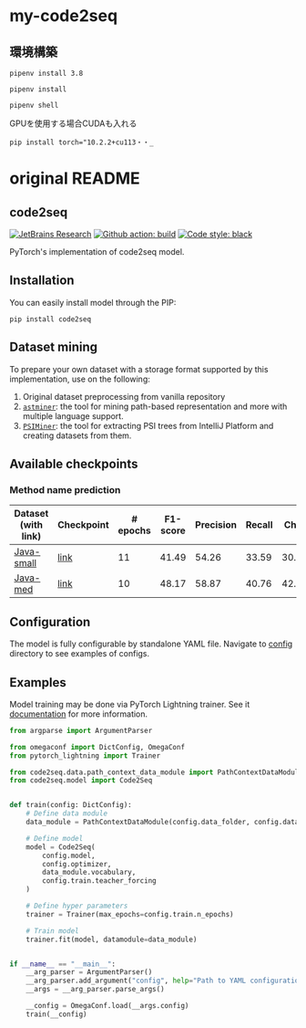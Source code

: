 # my-code2seq


## 環境構築
```
pipenv install 3.8
```

```
pipenv install
```

```
pipenv shell
```
GPUを使用する場合CUDAも入れる
```
pip install torch="10.2.2+cu113・・_
```



# original README
## code2seq

[![JetBrains Research](https://jb.gg/badges/research.svg)](https://confluence.jetbrains.com/display/ALL/JetBrains+on+GitHub)
[![Github action: build](https://github.com/SpirinEgor/code2seq/workflows/Build/badge.svg)](https://github.com/SpirinEgor/code2seq/actions?query=workflow%3ABuild)
[![Code style: black](https://img.shields.io/badge/code%20style-black-000000.svg)](https://github.com/psf/black)


PyTorch's implementation of code2seq model.

## Installation

You can easily install model through the PIP:
```shell
pip install code2seq
```

## Dataset mining

To prepare your own dataset with a storage format supported by this implementation, use on the following:
1. Original dataset preprocessing from vanilla repository
2. [`astminer`](https://github.com/JetBrains-Research/astminer):
the tool for mining path-based representation and more with multiple language support.
3. [`PSIMiner`](https://github.com/JetBrains-Research/psiminer):
the tool for extracting PSI trees from IntelliJ Platform and creating datasets from them.
## Available checkpoints

### Method name prediction
| Dataset (with link)                                                                                                     | Checkpoint                                                                                                        | # epochs | F1-score | Precision | Recall | ChrF  |
|-------------------------------------------------------------------------------------------------------------------------|-------------------------------------------------------------------------------------------------------------------|----------|----------|-----------|--------|-------|
| [Java-small](https://s3.eu-west-1.amazonaws.com/datasets.ml.labs.aws.intellij.net/java-paths-methods/java-small.tar.gz) | [link](https://s3.eu-west-1.amazonaws.com/datasets.ml.labs.aws.intellij.net/checkpoints/code2seq_java_small.ckpt) | 11       | 41.49    | 54.26     | 33.59  | 30.21 |
| [Java-med](https://s3.eu-west-1.amazonaws.com/datasets.ml.labs.aws.intellij.net/java-paths-methods/java-med.tar.gz)     | [link](https://s3.eu-west-1.amazonaws.com/datasets.ml.labs.aws.intellij.net/checkpoints/code2seq_java_med.ckpt)   | 10       | 48.17    | 58.87     | 40.76  | 42.32 |

## Configuration

The model is fully configurable by standalone YAML file.
Navigate to [config](config) directory to see examples of configs.

## Examples

Model training may be done via PyTorch Lightning trainer.
See it [documentation](https://pytorch-lightning.readthedocs.io/en/latest/common/trainer.html) for more information.

```python
from argparse import ArgumentParser

from omegaconf import DictConfig, OmegaConf
from pytorch_lightning import Trainer

from code2seq.data.path_context_data_module import PathContextDataModule
from code2seq.model import Code2Seq


def train(config: DictConfig):
    # Define data module
    data_module = PathContextDataModule(config.data_folder, config.data)

    # Define model
    model = Code2Seq(
        config.model,
        config.optimizer,
        data_module.vocabulary,
        config.train.teacher_forcing
    )

    # Define hyper parameters
    trainer = Trainer(max_epochs=config.train.n_epochs)

    # Train model
    trainer.fit(model, datamodule=data_module)


if __name__ == "__main__":
    __arg_parser = ArgumentParser()
    __arg_parser.add_argument("config", help="Path to YAML configuration file", type=str)
    __args = __arg_parser.parse_args()

    __config = OmegaConf.load(__args.config)
    train(__config)
```
